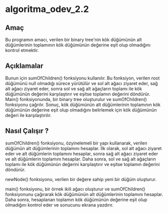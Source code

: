 # algoritma_odev_2.2

<h2>Amaç</h2>
<p>Bu programın amacı, verilen bir binary tree'nin kök düğümünün alt düğümlerinin toplamının kök düğümünün değerine eşit olup olmadığını kontrol etmektir.</p>

<h2>Açıklamalar</h2>
Bunun için sumOfChildren() fonksiyonu kullanılır. Bu fonksiyon, verilen root düğümünü null olmadığı sürece yürütülür ve sol alt ağacı ziyaret eder, sağ alt ağacı ziyaret eder, sonra sol ve sağ alt ağaçların toplamı ile kök düğümünün değerini karşılaştırır ve eşitse toplamın değerini döndürür. Main() fonksiyonunda, bir binary tree oluşturulur ve sumOfChildren() fonksiyonu çağrılır. Sonuç, kök düğümünün alt düğümlerinin toplamının kök düğümünün değerine eşit olup olmadığını belirlemek için kök düğümünün değeri ile karşılaştırılır.

<h2>Nasıl Çalışır ? </h2>
<p>sumOfChildren() fonksiyonu, özyinelemeli bir yapı kullanarak, verilen düğümün alt düğümlerinin toplamını hesaplar. İlk olarak, sol alt ağacı ziyaret eder ve alt düğümlerin toplamını hesaplar, sonra sağ alt ağacı ziyaret eder ve alt düğümlerin toplamını hesaplar. Daha sonra, sol ve sağ alt ağaçların toplamı ile kök düğümünün değerini karşılaştırır ve eşitse toplamın değerini döndürür.</p>
<p>newNode() fonksiyonu, verilen bir değere sahip yeni bir düğüm oluşturur.</p>
<p>main() fonksiyonu, bir örnek ikili ağacı oluşturur ve sumOfChildren() fonksiyonunu çağırarak kök düğümünün alt düğümlerinin toplamını hesaplar. Daha sonra, hesaplanan toplamın kök düğümünün değerine eşit olup olmadığını kontrol eder ve sonucunu ekrana yazdırır.</p>
